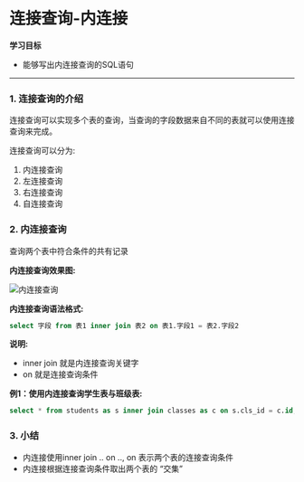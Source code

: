 # 连接查询-内连接

**学习目标**

* 能够写出内连接查询的SQL语句

---

### 1. 连接查询的介绍

连接查询可以实现多个表的查询，当查询的字段数据来自不同的表就可以使用连接查询来完成。

连接查询可以分为:

1. 内连接查询
2. 左连接查询
3. 右连接查询
4. 自连接查询

### 2. 内连接查询

查询两个表中符合条件的共有记录

**内连接查询效果图:**

![内连接查询](/mysqlquery/imgs/内连接查询.png)

**内连接查询语法格式:**

```sql
select 字段 from 表1 inner join 表2 on 表1.字段1 = 表2.字段2
```

**说明:**

* inner join 就是内连接查询关键字
* on 就是连接查询条件

**例1：使用内连接查询学生表与班级表:**

```sql
select * from students as s inner join classes as c on s.cls_id = c.id;
```

### 3. 小结

* 内连接使用inner join .. on .., on 表示两个表的连接查询条件
* 内连接根据连接查询条件取出两个表的 “交集”




